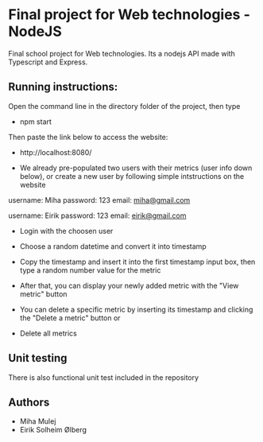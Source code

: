 # Final project for Web technologies - NodeJS
Final school project for Web technologies. Its a nodejs API made with Typescript and Express. 


## Running instructions:
Open the command line in the directory folder of the project, then type
- npm start

Then paste the link below to access the website:
- http://localhost:8080/

- We already pre-populated two users with their metrics (user info down below), or create a new user by following simple intstructions on the website

username: Miha
password: 123
email: miha@gmail.com


username: Eirik
password: 123
email: eirik@gmail.com

- Login with the choosen user

- Choose a random datetime and convert it into timestamp

- Copy the timestamp and insert it into the first timestamp input box, then type a random number value for the metric

- After that, you can display your newly added metric with the "View metric" button

- You can delete a specific metric by inserting its timestamp and clicking the "Delete a metric" button or

- Delete all metrics

## Unit testing
There is also functional unit test included in the repository


## Authors
- Miha Mulej
- Eirik Solheim Ølberg

